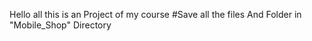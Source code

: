 Hello all this is an Project of my course 
#Save all the files And Folder in "Mobile_Shop" Directory
